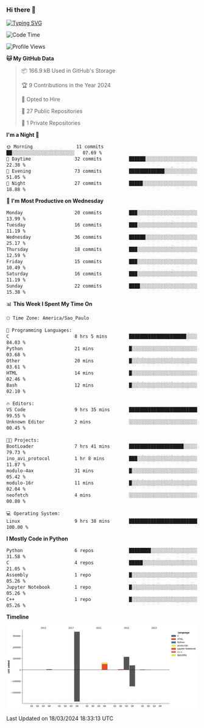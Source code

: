 ### Hi there 👋

<a href="https://git.io/typing-svg"><img src="https://readme-typing-svg.herokuapp.com?font=Fira+Code&duration=2000&pause=100&center=true&vCenter=true&multiline=true&width=720&height=175&lines=Gui's+are+a+lie%2C+they+are+just+front-ends+to+the+shell.;Through+the+shell%2C+I+gain+sudo.;Through+sudo%2C+I+gain+power.;Through+power%2C+I+gain+root.;Through+root%2C+my+chains+are+broken.;uid%3D0+shall+free+me...." alt="Typing SVG" /></a>


<!--START_SECTION:waka-->
![Code Time](http://img.shields.io/badge/Code%20Time-856%20hrs%2057%20mins-blue)

![Profile Views](http://img.shields.io/badge/Profile%20Views-2-blue)

**🐱 My GitHub Data** 

> 📦 166.9 kB Used in GitHub's Storage 
 > 
> 🏆 9 Contributions in the Year 2024
 > 
> 💼 Opted to Hire
 > 
> 📜 27 Public Repositories 
 > 
> 🔑 1 Private Repositories 
 > 
**I'm a Night 🦉** 

```text
🌞 Morning                11 commits          ██░░░░░░░░░░░░░░░░░░░░░░░   07.69 % 
🌆 Daytime                32 commits          ██████░░░░░░░░░░░░░░░░░░░   22.38 % 
🌃 Evening                73 commits          █████████████░░░░░░░░░░░░   51.05 % 
🌙 Night                  27 commits          █████░░░░░░░░░░░░░░░░░░░░   18.88 % 
```
📅 **I'm Most Productive on Wednesday** 

```text
Monday                   20 commits          ███░░░░░░░░░░░░░░░░░░░░░░   13.99 % 
Tuesday                  16 commits          ███░░░░░░░░░░░░░░░░░░░░░░   11.19 % 
Wednesday                36 commits          ██████░░░░░░░░░░░░░░░░░░░   25.17 % 
Thursday                 18 commits          ███░░░░░░░░░░░░░░░░░░░░░░   12.59 % 
Friday                   15 commits          ███░░░░░░░░░░░░░░░░░░░░░░   10.49 % 
Saturday                 16 commits          ███░░░░░░░░░░░░░░░░░░░░░░   11.19 % 
Sunday                   22 commits          ████░░░░░░░░░░░░░░░░░░░░░   15.38 % 
```


📊 **This Week I Spent My Time On** 

```text
🕑︎ Time Zone: America/Sao_Paulo

💬 Programming Languages: 
C                        8 hrs 5 mins        █████████████████████░░░░   84.03 % 
Python                   21 mins             █░░░░░░░░░░░░░░░░░░░░░░░░   03.68 % 
Other                    20 mins             █░░░░░░░░░░░░░░░░░░░░░░░░   03.61 % 
HTML                     14 mins             █░░░░░░░░░░░░░░░░░░░░░░░░   02.46 % 
Bash                     12 mins             █░░░░░░░░░░░░░░░░░░░░░░░░   02.10 % 

🔥 Editors: 
VS Code                  9 hrs 35 mins       █████████████████████████   99.55 % 
Unknown Editor           2 mins              ░░░░░░░░░░░░░░░░░░░░░░░░░   00.45 % 

🐱‍💻 Projects: 
BootLoader               7 hrs 41 mins       ████████████████████░░░░░   79.73 % 
ino_avi_protocol         1 hr 8 mins         ███░░░░░░░░░░░░░░░░░░░░░░   11.87 % 
modulo-4ax               31 mins             █░░░░░░░░░░░░░░░░░░░░░░░░   05.42 % 
modulo-16r               11 mins             █░░░░░░░░░░░░░░░░░░░░░░░░   02.04 % 
neofetch                 4 mins              ░░░░░░░░░░░░░░░░░░░░░░░░░   00.80 % 

💻 Operating System: 
Linux                    9 hrs 38 mins       █████████████████████████   100.00 % 
```

**I Mostly Code in Python** 

```text
Python                   6 repos             ████████░░░░░░░░░░░░░░░░░   31.58 % 
C                        4 repos             █████░░░░░░░░░░░░░░░░░░░░   21.05 % 
Assembly                 1 repo              █░░░░░░░░░░░░░░░░░░░░░░░░   05.26 % 
Jupyter Notebook         1 repo              █░░░░░░░░░░░░░░░░░░░░░░░░   05.26 % 
C++                      1 repo              █░░░░░░░░░░░░░░░░░░░░░░░░   05.26 % 
```



**Timeline**

![Lines of Code chart](https://raw.githubusercontent.com/Gedankenn/Gedankenn/main/assets/bar_graph.png)


 Last Updated on 18/03/2024 18:33:13 UTC
<!--END_SECTION:waka-->
